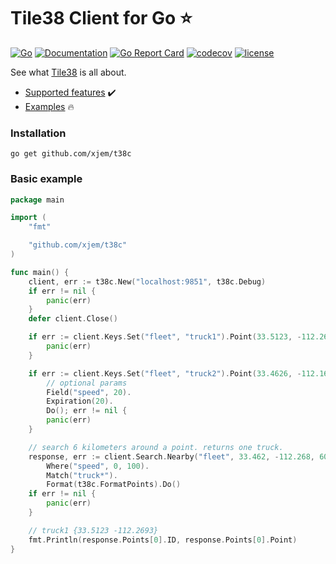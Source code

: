 # Tile38 Client for Go ⭐️
[![Go](https://github.com/xjem/t38c/workflows/Go/badge.svg)](https://github.com/xjem/t38c/actions)
[![Documentation](https://pkg.go.dev/badge/github.com/xjem/t38c)](https://pkg.go.dev/github.com/xjem/t38c?tab=doc)
[![Go Report Card](https://goreportcard.com/badge/github.com/xjem/t38c)](https://goreportcard.com/report/github.com/xjem/t38c)
[![codecov](https://codecov.io/gh/xjem/t38c/branch/master/graph/badge.svg)](https://codecov.io/gh/xjem/t38c)
[![license](https://img.shields.io/github/license/xjem/t38c.svg)](https://github.com/xjem/t38c/blob/master/LICENSE)

See what [Tile38](https://tile38.com/) is all about.

- [Supported features](TODO.md) :heavy_check_mark:
- [Examples](examples) :fire:

### Installation

```
go get github.com/xjem/t38c
```

### Basic example

```go
package main

import (
	"fmt"

	"github.com/xjem/t38c"
)

func main() {
	client, err := t38c.New("localhost:9851", t38c.Debug)
	if err != nil {
		panic(err)
	}
	defer client.Close()

	if err := client.Keys.Set("fleet", "truck1").Point(33.5123, -112.2693).Do(); err != nil {
		panic(err)
	}

	if err := client.Keys.Set("fleet", "truck2").Point(33.4626, -112.1695).
		// optional params
		Field("speed", 20).
		Expiration(20).
		Do(); err != nil {
		panic(err)
	}

	// search 6 kilometers around a point. returns one truck.
	response, err := client.Search.Nearby("fleet", 33.462, -112.268, 6000).
		Where("speed", 0, 100).
		Match("truck*").
		Format(t38c.FormatPoints).Do()
	if err != nil {
		panic(err)
	}

	// truck1 {33.5123 -112.2693}
	fmt.Println(response.Points[0].ID, response.Points[0].Point)
}
```
